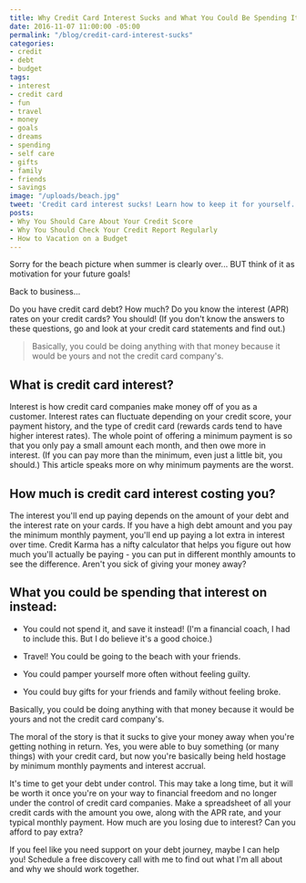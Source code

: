 ```yaml
---
title: Why Credit Card Interest Sucks and What You Could Be Spending It On Instead
date: 2016-11-07 11:00:00 -05:00
permalink: "/blog/credit-card-interest-sucks"
categories:
- credit
- debt
- budget
tags:
- interest
- credit card
- fun
- travel
- money
- goals
- dreams
- spending
- self care
- gifts
- family
- friends
- savings
image: "/uploads/beach.jpg"
tweet: 'Credit card interest sucks! Learn how to keep it for yourself. #credit'
posts:
- Why You Should Care About Your Credit Score
- Why You Should Check Your Credit Report Regularly
- How to Vacation on a Budget
---
```


Sorry for the beach picture when summer is clearly over... BUT think of it as motivation for your future goals!

Back to business...

Do you have credit card debt? How much? Do you know the interest (APR) rates on your credit cards? You should! (If you don't know the answers to these questions, go and look at your credit card statements and find out.)

> Basically, you could be doing anything with that money because it would be yours and not the credit card company's.

## What is credit card interest?

Interest is how credit card companies make money off of you as a customer. Interest rates can fluctuate depending on your credit score, your payment history, and the type of credit card (rewards cards tend to have higher interest rates). The whole point of offering a minimum payment is so that you only pay a small amount each month, and then owe more in interest. (If you can pay more than the minimum, even just a little bit, you should.) This article speaks more on why minimum payments are the worst.

## How much is credit card interest costing you?

The interest you'll end up paying depends on the amount of your debt and the interest rate on your cards. If you have a high debt amount and you pay the minimum monthly payment, you'll end up paying a lot extra in interest over time. Credit Karma has a nifty calculator that helps you figure out how much you'll actually be paying - you can put in different monthly amounts to see the difference. Aren't you sick of giving your money away?

## What you could be spending that interest on instead:

* You could not spend it, and save it instead! (I'm a financial coach, I had to include this. But I do believe it's a good choice.)

* Travel! You could be going to the beach with your friends.

* You could pamper yourself more often without feeling guilty.

* You could buy gifts for your friends and family without feeling broke.

Basically, you could be doing anything with that money because it would be yours and not the credit card company's.

The moral of the story is that it sucks to give your money away when you're getting nothing in return. Yes, you were able to buy something (or many things) with your credit card, but now you're basically being held hostage by minimum monthly payments and interest accrual.

It's time to get your debt under control. This may take a long time, but it will be worth it once you're on your way to financial freedom and no longer under the control of credit card companies. Make a spreadsheet of all your credit cards with the amount you owe, along with the APR rate, and your typical monthly payment. How much are you losing due to interest? Can you afford to pay extra?

If you feel like you need support on your debt journey, maybe I can help you! Schedule a free discovery call with me to find out what I'm all about and why we should work together.